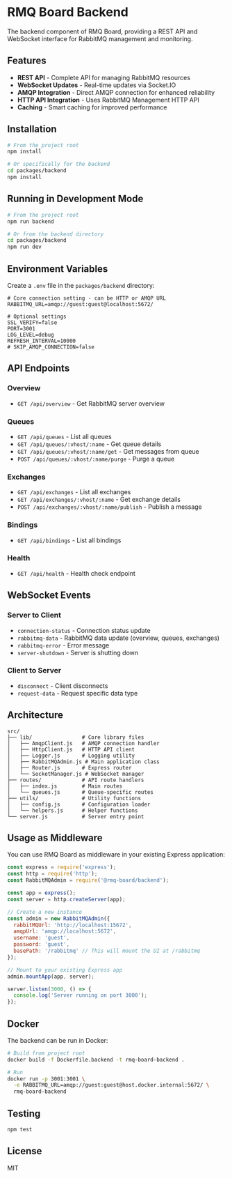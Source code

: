 # RMQ Board Backend

The backend component of RMQ Board, providing a REST API and WebSocket interface for RabbitMQ management and monitoring.

## Features

- **REST API** - Complete API for managing RabbitMQ resources
- **WebSocket Updates** - Real-time updates via Socket.IO
- **AMQP Integration** - Direct AMQP connection for enhanced reliability
- **HTTP API Integration** - Uses RabbitMQ Management HTTP API
- **Caching** - Smart caching for improved performance

## Installation

```bash
# From the project root
npm install

# Or specifically for the backend
cd packages/backend
npm install
```

## Running in Development Mode

```bash
# From the project root
npm run backend

# Or from the backend directory
cd packages/backend
npm run dev
```

## Environment Variables

Create a `.env` file in the `packages/backend` directory:

```
# Core connection setting - can be HTTP or AMQP URL
RABBITMQ_URL=amqp://guest:guest@localhost:5672/

# Optional settings
SSL_VERIFY=false
PORT=3001
LOG_LEVEL=debug
REFRESH_INTERVAL=10000
# SKIP_AMQP_CONNECTION=false
```

## API Endpoints

### Overview
- `GET /api/overview` - Get RabbitMQ server overview

### Queues
- `GET /api/queues` - List all queues
- `GET /api/queues/:vhost/:name` - Get queue details
- `GET /api/queues/:vhost/:name/get` - Get messages from queue
- `POST /api/queues/:vhost/:name/purge` - Purge a queue

### Exchanges
- `GET /api/exchanges` - List all exchanges
- `GET /api/exchanges/:vhost/:name` - Get exchange details
- `POST /api/exchanges/:vhost/:name/publish` - Publish a message

### Bindings
- `GET /api/bindings` - List all bindings

### Health
- `GET /api/health` - Health check endpoint

## WebSocket Events

### Server to Client
- `connection-status` - Connection status update
- `rabbitmq-data` - RabbitMQ data update (overview, queues, exchanges)
- `rabbitmq-error` - Error message
- `server-shutdown` - Server is shutting down

### Client to Server
- `disconnect` - Client disconnects
- `request-data` - Request specific data type

## Architecture

```
src/
├── lib/                # Core library files
│   ├── AmqpClient.js   # AMQP connection handler
│   ├── HttpClient.js   # HTTP API client
│   ├── Logger.js       # Logging utility
│   ├── RabbitMQAdmin.js # Main application class
│   ├── Router.js       # Express router
│   └── SocketManager.js # WebSocket manager
├── routes/             # API route handlers
│   ├── index.js        # Main routes
│   └── queues.js       # Queue-specific routes
├── utils/              # Utility functions
│   ├── config.js       # Configuration loader
│   └── helpers.js      # Helper functions
└── server.js           # Server entry point
```

## Usage as Middleware

You can use RMQ Board as middleware in your existing Express application:

```javascript
const express = require('express');
const http = require('http');
const RabbitMQAdmin = require('@rmq-board/backend');

const app = express();
const server = http.createServer(app);

// Create a new instance
const admin = new RabbitMQAdmin({
  rabbitMQUrl: 'http://localhost:15672',
  amqpUrl: 'amqp://localhost:5672',
  username: 'guest',
  password: 'guest',
  basePath: '/rabbitmq' // This will mount the UI at /rabbitmq
});

// Mount to your existing Express app
admin.mountApp(app, server);

server.listen(3000, () => {
  console.log('Server running on port 3000');
});
```

## Docker

The backend can be run in Docker:

```bash
# Build from project root
docker build -f Dockerfile.backend -t rmq-board-backend .

# Run
docker run -p 3001:3001 \
  -e RABBITMQ_URL=amqp://guest:guest@host.docker.internal:5672/ \
  rmq-board-backend
```

## Testing

```bash
npm test
```

## License

MIT